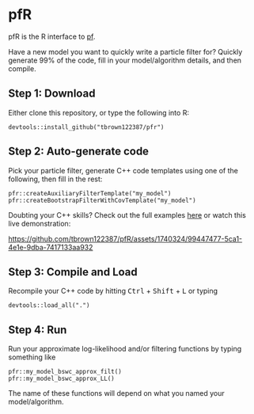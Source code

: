 # pfR
pfR is the R interface to [pf](https://github.com/tbrown122387/pf). 

Have a new model you want to quickly write a particle filter for? Quickly generate 99% of the code, fill in your model/algorithm details, and then compile.  

## Step 1: Download

Either clone this repository, or type the following into R:

```
devtools::install_github("tbrown122387/pfr")
```

## Step 2: Auto-generate code

Pick your particle filter, generate C++ code templates using one of the following, then fill in the rest:

```
pfr::createAuxiliaryFilterTemplate("my_model")
pfr::createBootstrapFilterWithCovTemplate("my_model")
```

Doubting your C++ skills? Check out the full examples [here](src/) or watch this live demonstration:

https://github.com/tbrown122387/pfR/assets/1740324/99447477-5ca1-4e1e-9dba-7417133aa932


## Step 3: Compile and Load

Recompile your C++ code by hitting <kbd>Ctrl</kbd> + <kbd>Shift</kbd> + <kbd>L</kbd> or typing

```
devtools::load_all(".")
```

## Step 4: Run

Run your approximate log-likelihood and/or filtering functions by typing something like 

```
pfr::my_model_bswc_approx_filt()
pfr::my_model_bswc_approx_LL()
```

The name of these functions will depend on what you named your model/algorithm.
